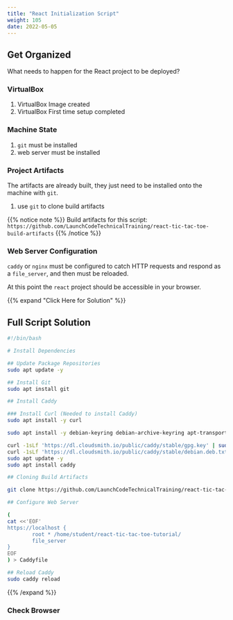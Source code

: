 ```yaml
---
title: "React Initialization Script"
weight: 105
date: 2022-05-05
---
```


## Get Organized

What needs to happen for the React project to be deployed?

### VirtualBox

1. VirtualBox Image created
1. VirtualBox First time setup completed

### Machine State

1. `git` must be installed
1. web server must be installed

### Project Artifacts

The artifacts are already built, they just need to be installed onto the machine with `git`.

1. use `git` to clone build artifacts

{{% notice note %}}
Build artifacts for this script: `https://github.com/LaunchCodeTechnicalTraining/react-tic-tac-toe-build-artifacts`
{{% /notice %}}

### Web Server Configuration

`caddy` or `nginx` must be configured to catch HTTP requests and respond as a `file_server`, and then must be reloaded.

At this point the `react` project should be accessible in your browser.

{{% expand "Click Here for Solution" %}}
## Full Script Solution

```bash
#!/bin/bash

# Install Dependencies

## Update Package Repositories
sudo apt update -y

## Install Git
sudo apt install git

## Install Caddy

### Install Curl (Needed to install Caddy)
sudo apt install -y curl

sudo apt install -y debian-keyring debian-archive-keyring apt-transport-https

curl -1sLf 'https://dl.cloudsmith.io/public/caddy/stable/gpg.key' | sudo tee /etc/apt/trusted.gpg.d/caddy-stable.asc
curl -1sLf 'https://dl.cloudsmith.io/public/caddy/stable/debian.deb.txt' | sudo tee /etc/apt/sources.list.d/caddy-stable.list
sudo apt update -y
sudo apt install caddy

## Cloning Build Artifacts

git clone https://github.com/LaunchCodeTechnicalTraining/react-tic-tac-toe-tutorial.git

## Configure Web Server

(
cat <<'EOF'
https://localhost {
        root * /home/student/react-tic-tac-toe-tutorial/
        file_server
}
EOF
) > Caddyfile

## Reload Caddy
sudo caddy reload
```
{{% /expand %}}

### Check Browser